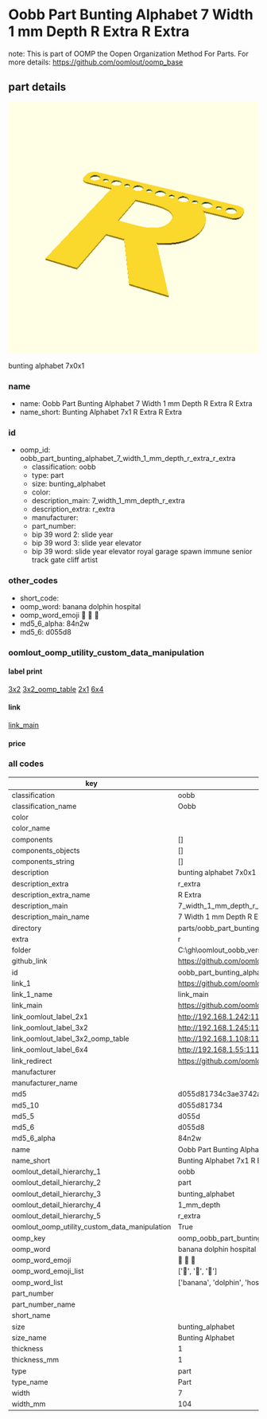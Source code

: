 # Oobb Part Bunting Alphabet 7 Width 1 mm Depth R Extra R Extra  

note: This is part of OOMP the Oopen Organization Method For Parts. For more details: https://github.com/oomlout/oomp_base

##  part details
  

[![](3dpr.png)](3dpr.png)

bunting alphabet 7x0x1



### name
* name: Oobb Part Bunting Alphabet 7 Width 1 mm Depth R Extra R Extra
* name_short: Bunting Alphabet 7x1 R Extra R Extra
### id
* oomp_id: oobb_part_bunting_alphabet_7_width_1_mm_depth_r_extra_r_extra
  * classification: oobb
  * type: part
  * size: bunting_alphabet
  * color: 
  * description_main: 7_width_1_mm_depth_r_extra
  * description_extra: r_extra
  * manufacturer: 
  * part_number: 
  * bip 39 word 2: slide year
  * bip 39 word 3: slide year elevator
  * bip 39 word: slide year elevator royal garage spawn immune senior track gate cliff artist

### other_codes
* short_code: 
* oomp_word: banana dolphin hospital
* oomp_word_emoji :banana: :dolphin: :hospital:
* md5_6_alpha: 84n2w
* md5_6: d055d8






### oomlout_oomp_utility_custom_data_manipulation
#### label print
[3x2](http://192.168.1.245:1112/?label=oomp%2084n2w)
[3x2_oomp_table](http://192.168.1.108:1112/?label=oomp%2084n2w)
[2x1](http://192.168.1.242:1112/?label=oomp%2084n2w)
[6x4](http://192.168.1.55:1112/?label=oomp%2084n2w)    

#### link

[link_main](https://github.com/oomlout/oomlout_oobb_version_4_generated_parts/tree/main/navigation_oomp/oobb/part/bunting_alphabet/7_width_1_mm_depth_r_extra/r_extra/part)                              

#### price







### all codes 
| key | value |  
| --- | --- |  
| classification | oobb |  
| classification_name | Oobb |  
| color |  |  
| color_name |  |  
| components | [] |  
| components_objects | [] |  
| components_string | [] |  
| description | bunting alphabet 7x0x1 |  
| description_extra | r_extra |  
| description_extra_name | R Extra |  
| description_main | 7_width_1_mm_depth_r_extra |  
| description_main_name | 7 Width 1 mm Depth R Extra |  
| directory | parts/oobb_part_bunting_alphabet_7_width_1_mm_depth_r_extra_r_extra |  
| extra | r |  
| folder | C:\gh\oomlout_oobb_version_4_generated_parts\parts\oobb_part_bunting_alphabet_7_width_1_mm_depth_r_extra_r_extra |  
| github_link | https://github.com/oomlout/oomlout_oomp_part_src/tree/main/parts/oobb_part_bunting_alphabet_7_width_1_mm_depth_r_extra_r_extra |  
| id | oobb_part_bunting_alphabet_7_width_1_mm_depth_r_extra_r_extra |  
| link_1 | https://github.com/oomlout/oomlout_oobb_version_4_generated_parts/tree/main/navigation_oomp/oobb/part/bunting_alphabet/7_width_1_mm_depth_r_extra/r_extra/part |  
| link_1_name | link_main |  
| link_main | https://github.com/oomlout/oomlout_oobb_version_4_generated_parts/tree/main/navigation_oomp/oobb/part/bunting_alphabet/7_width_1_mm_depth_r_extra/r_extra/part |  
| link_oomlout_label_2x1 | http://192.168.1.242:1112/?label=oomp%2084n2w |  
| link_oomlout_label_3x2 | http://192.168.1.245:1112/?label=oomp%2084n2w |  
| link_oomlout_label_3x2_oomp_table | http://192.168.1.108:1112/?label=oomp%2084n2w |  
| link_oomlout_label_6x4 | http://192.168.1.55:1112/?label=oomp%2084n2w |  
| link_redirect | https://github.com/oomlout/oomlout_oobb_version_4_generated_parts/tree/main/parts/oobb_bunting_alphabet_07_01_ex_r |  
| manufacturer |  |  
| manufacturer_name |  |  
| md5 | d055d81734c3ae3742afbbca8fffbe5c |  
| md5_10 | d055d81734 |  
| md5_5 | d055d |  
| md5_6 | d055d8 |  
| md5_6_alpha | 84n2w |  
| name | Oobb Part Bunting Alphabet 7 Width 1 mm Depth R Extra R Extra |  
| name_short | Bunting Alphabet 7x1 R Extra R Extra |  
| oomlout_detail_hierarchy_1 | oobb |  
| oomlout_detail_hierarchy_2 | part |  
| oomlout_detail_hierarchy_3 | bunting_alphabet |  
| oomlout_detail_hierarchy_4 | 1_mm_depth |  
| oomlout_detail_hierarchy_5 | r_extra |  
| oomlout_oomp_utility_custom_data_manipulation | True |  
| oomp_key | oomp_oobb_part_bunting_alphabet_7_width_1_mm_depth_r_extra_r_extra |  
| oomp_word | banana dolphin hospital |  
| oomp_word_emoji | :banana: :dolphin: :hospital: |  
| oomp_word_emoji_list | [':banana:', ':dolphin:', ':hospital:'] |  
| oomp_word_list | ['banana', 'dolphin', 'hospital'] |  
| part_number |  |  
| part_number_name |  |  
| short_name |  |  
| size | bunting_alphabet |  
| size_name | Bunting Alphabet |  
| thickness | 1 |  
| thickness_mm | 1 |  
| type | part |  
| type_name | Part |  
| width | 7 |  
| width_mm | 104 |  
